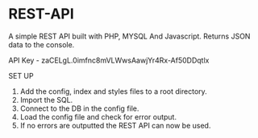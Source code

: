 # REST-API
A simple REST API built with PHP, MYSQL And Javascript. Returns JSON data to the console.

API Key - zaCELgL.0imfnc8mVLWwsAawjYr4Rx-Af50DDqtlx

SET UP
  1. Add the config, index and styles files to a root directory.
  2. Import the SQL.
  3. Connect to the DB in the config file.
  4. Load the config file and check for error output.
  5. If no errors are outputted the REST API can now be used.
